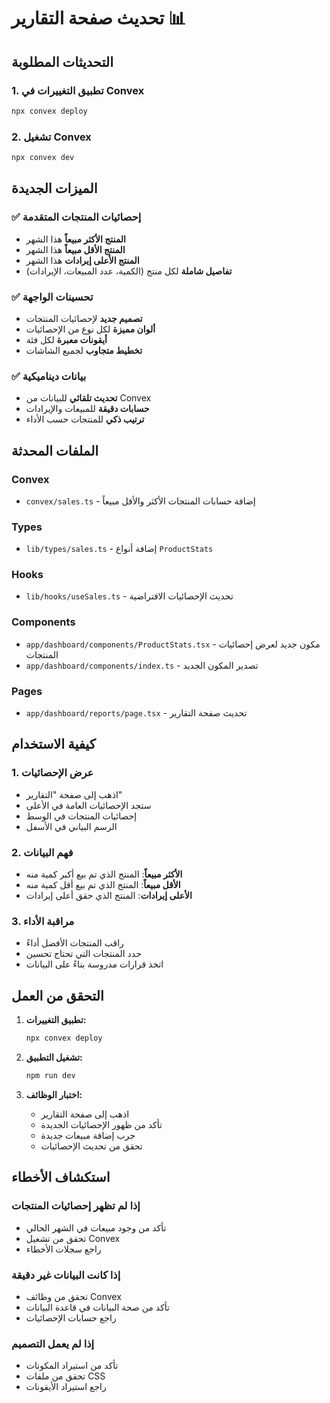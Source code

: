 # تحديث صفحة التقارير 📊

## التحديثات المطلوبة

### 1. تطبيق التغييرات في Convex
```bash
npx convex deploy
```

### 2. تشغيل Convex
```bash
npx convex dev
```

## الميزات الجديدة

### ✅ **إحصائيات المنتجات المتقدمة**
- **المنتج الأكثر مبيعاً** هذا الشهر
- **المنتج الأقل مبيعاً** هذا الشهر  
- **المنتج الأعلى إيرادات** هذا الشهر
- **تفاصيل شاملة** لكل منتج (الكمية، عدد المبيعات، الإيرادات)

### ✅ **تحسينات الواجهة**
- **تصميم جديد** لإحصائيات المنتجات
- **ألوان مميزة** لكل نوع من الإحصائيات
- **أيقونات معبرة** لكل فئة
- **تخطيط متجاوب** لجميع الشاشات

### ✅ **بيانات ديناميكية**
- **تحديث تلقائي** للبيانات من Convex
- **حسابات دقيقة** للمبيعات والإيرادات
- **ترتيب ذكي** للمنتجات حسب الأداء

## الملفات المحدثة

### Convex
- `convex/sales.ts` - إضافة حسابات المنتجات الأكثر والأقل مبيعاً

### Types
- `lib/types/sales.ts` - إضافة أنواع `ProductStats`

### Hooks
- `lib/hooks/useSales.ts` - تحديث الإحصائيات الافتراضية

### Components
- `app/dashboard/components/ProductStats.tsx` - مكون جديد لعرض إحصائيات المنتجات
- `app/dashboard/components/index.ts` - تصدير المكون الجديد

### Pages
- `app/dashboard/reports/page.tsx` - تحديث صفحة التقارير

## كيفية الاستخدام

### 1. عرض الإحصائيات
- اذهب إلى صفحة "التقارير"
- ستجد الإحصائيات العامة في الأعلى
- إحصائيات المنتجات في الوسط
- الرسم البياني في الأسفل

### 2. فهم البيانات
- **الأكثر مبيعاً**: المنتج الذي تم بيع أكبر كمية منه
- **الأقل مبيعاً**: المنتج الذي تم بيع أقل كمية منه
- **الأعلى إيرادات**: المنتج الذي حقق أعلى إيرادات

### 3. مراقبة الأداء
- راقب المنتجات الأفضل أداءً
- حدد المنتجات التي تحتاج تحسين
- اتخذ قرارات مدروسة بناءً على البيانات

## التحقق من العمل

1. **تطبيق التغييرات:**
   ```bash
   npx convex deploy
   ```

2. **تشغيل التطبيق:**
   ```bash
   npm run dev
   ```

3. **اختبار الوظائف:**
   - اذهب إلى صفحة التقارير
   - تأكد من ظهور الإحصائيات الجديدة
   - جرب إضافة مبيعات جديدة
   - تحقق من تحديث الإحصائيات

## استكشاف الأخطاء

### إذا لم تظهر إحصائيات المنتجات
- تأكد من وجود مبيعات في الشهر الحالي
- تحقق من تشغيل Convex
- راجع سجلات الأخطاء

### إذا كانت البيانات غير دقيقة
- تحقق من وظائف Convex
- تأكد من صحة البيانات في قاعدة البيانات
- راجع حسابات الإحصائيات

### إذا لم يعمل التصميم
- تأكد من استيراد المكونات
- تحقق من ملفات CSS
- راجع استيراد الأيقونات
